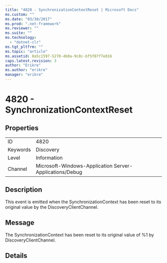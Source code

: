 ```yaml
---
title: "4820 - SynchronizationContextReset | Microsoft Docs"
ms.custom: ""
ms.date: "03/30/2017"
ms.prod: ".net-framework"
ms.reviewer: ""
ms.suite: ""
ms.technology: 
  - "dotnet-clr"
ms.tgt_pltfrm: ""
ms.topic: "article"
ms.assetid: 8a5c1597-5270-4b0a-9c8c-bf5f07f7e816
caps.latest.revision: 3
author: "Erikre"
ms.author: "erikre"
manager: "erikre"
---
```

# 4820 - SynchronizationContextReset
## Properties  
  
|||  
|-|-|  
|ID|4820|  
|Keywords|Discovery|  
|Level|Information|  
|Channel|Microsoft-Windows-Application Server-Applications/Debug|  
  
## Description  
 This event is emitted when the SynchronizationContext has been reset to its original value by the DiscoveryClientChannel.  
  
## Message  
 The SynchronizationContext has been reset to its original value of %1 by DiscoveryClientChannel.  
  
## Details